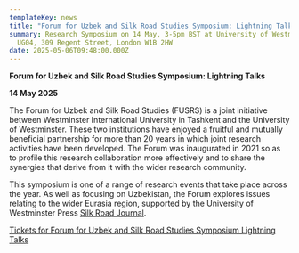 ```yaml
---
templateKey: news
title: "Forum for Uzbek and Silk Road Studies Symposium: Lightning Talks"
summary: Research Symposium on 14 May, 3-5pm BST at University of Westminster,
  UG04, 309 Regent Street, London W1B 2HW
date: 2025-05-06T09:48:00.000Z
---
```

**Forum for Uzbek and Silk Road Studies Symposium: Lightning Talks**

**14 May 2025**

 

The Forum for Uzbek and Silk Road Studies (FUSRS) is a joint initiative between Westminster International University in Tashkent and the University of Westminster. These two institutions have  enjoyed a fruitful and mutually beneficial partnership for more than 20 years in which joint research activities have been developed. The Forum was inaugurated in 2021 so as to profile this research collaboration more effectively and to share the synergies that derive from it with the wider research community.

 

This symposium is one of a range of research events that take place across the year. As well as focusing on Uzbekistan, the Forum explores issues relating to the wider Eurasia region, supported by the University of Westminster Press [Silk Road Journal](https://silkroadjournal.online/).

 

[Tickets for Forum for Uzbek and Silk Road Studies Symposium Lightning Talks](https://www.westminster.ac.uk/events/forum-for-uzbek-and-silk-road-studies-symposium-lightning-talks)
